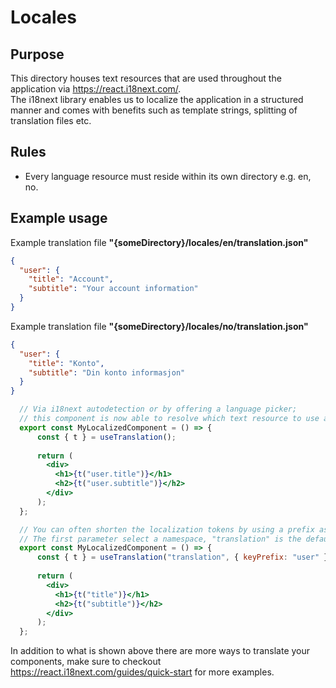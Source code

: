 # Locales

## Purpose

This directory houses text resources that are used throughout the application via https://react.i18next.com/.  
The i18next library enables us to localize the application in a structured manner and comes with benefits such as
template strings, splitting of translation files etc.

## Rules

- Every language resource must reside within its own directory e.g. en, no.

## Example usage

Example translation file __"{someDirectory}/locales/en/translation.json"__

```json
{
  "user": {
    "title": "Account",
    "subtitle": "Your account information"
  }
}
```

Example translation file __"{someDirectory}/locales/no/translation.json"__

```json
{
  "user": {
    "title": "Konto",
    "subtitle": "Din konto informasjon"
  }
}
```

```jsx
  // Via i18next autodetection or by offering a language picker;
  // this component is now able to resolve which text resource to use automatically.
  export const MyLocalizedComponent = () => {
      const { t } = useTranslation();
    
      return (
        <div>        
          <h1>{t("user.title")}</h1>
          <h2>{t("user.subtitle")}</h2>
        </div>
      );
  }; 
```

```jsx
  // You can often shorten the localization tokens by using a prefix as shown below.
  // The first parameter select a namespace, "translation" is the default.
  export const MyLocalizedComponent = () => {
      const { t } = useTranslation("translation", { keyPrefix: "user" });
    
      return (
        <div>        
          <h1>{t("title")}</h1>
          <h2>{t("subtitle")}</h2>
        </div>
      );
  }; 
```

In addition to what is shown above there are more ways to translate your components, make sure to checkout https://react.i18next.com/guides/quick-start for more examples.